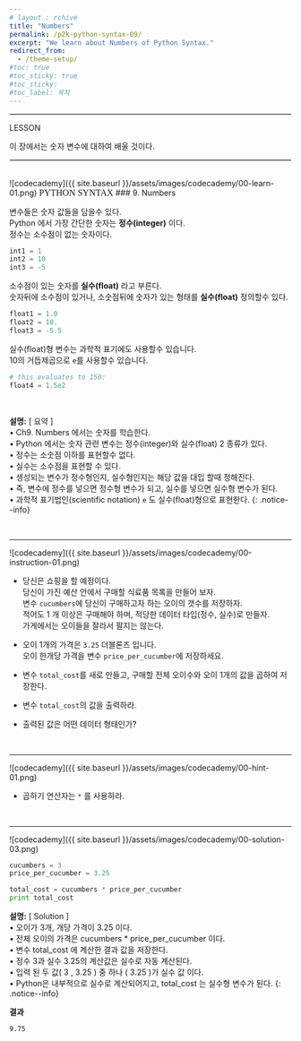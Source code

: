 ```yaml
---
# layout : rchive
title: "Numbers"
permalink: /p2k-python-syntax-09/
excerpt: "We learn about Numbers of Python Syntax."
redirect_from:
  - /theme-setup/
#toc: true
#toc_sticky: true
#toc_sticky:
#toc_label: 목차
---
```


  
   
<hr style="border: solid 1px #dddddd ;">    
LESSON    

이 장에서는 숫자 변수에 대하여 배울 것이다.  

<hr style="border: solid 1px #dddddd ;">    
<br>
![codecademy]({{ site.baseurl }}/assets/images/codecademy/00-learn-01.png)    
<font size="3"  face="돋움">PYTHON SYNTAX</font> 
### 9. Numbers    

변수들은 숫자 값들을 담을수 있다.    
Python 에서 가장 간단한 숫자는 **정수(integer)** 이다.   
정수는 소수점이 없는 숫자이다. 

```python
int1 = 1
int2 = 10
int3 = -5
```

소수점이 있는 숫자를 **실수(float)** 라고 부른다.  
숫자뒤에 소수점이 있거나, 소숫점뒤에 숫자가 있는 형태를 **실수(float)** 정의할수 있다.      


```python
float1 = 1.0
float2 = 10.
float3 = -5.5
```

실수(float)형 변수는 과학적 표기에도 사용할수 있습니다.     
10의 거듭제곱으로 `e`를 사용할수 있습니다.     

```python
# this evaluates to 150:
float4 = 1.5e2
```
<br>

**설명:** [ 요약 ]      
• Ch9. Numbers 에서는 숫자를 학습한다.     
• Python 에서는 숫자 관련 변수는 정수(integer)와 실수(float) 2 종류가 있다.    
• 정수는 소숫점 이하를 표현할수 없다.    
• 실수는 소수점을 표현할 수 있다.     
• 생성되는 변수가 정수형인지, 실수형인지는 해당 값을 대입 할때 정해진다.    
• 즉, 변수에 정수를 넣으면 정수형 변수가 되고, 실수를 넣으면 실수형 변수가 된다.   
• 과학적 표기법인(scientific notation) `e` 도 실수(float)형으로 표현한다. 
{: .notice--info}


<p style="page-break-before: always;"></p>     
<br>
<hr/>


![codecademy]({{ site.baseurl }}/assets/images/codecademy/00-instruction-01.png)    

* 당신은 쇼핑을 할 예정이다.    
  당신이 가진 예산 안에서 구매할 식료품 목록을 만들어 보자.    
  변수 `cucumbers`에 당신이 구매하고자 하는 오이의 갯수를 저장하자.    
  적어도 1 개 이상은 구매해야 하며, 적당한 데이터 타입(정수, 실수)로 만들자.   
  가게에서는 오이들을 잘라서 팔지는 않는다.    

* 오이 1개의 가격은 `3.25` 더블론즈 입니다.    
  오이 한개당 가격을 변수 `price_per_cucumber`에 저장하세요.    

* 변수 `total_cost`를 새로 만들고, 구매할 전체 오이수와 오이 1개의 값을 곱하여 저장한다.    

* 변수 `total_cost`의 값을 출력하라.    

* 출력된 값은 어떤 데이터 형태인가?


<br>
<hr/>


![codecademy]({{ site.baseurl }}/assets/images/codecademy/00-hint-01.png)    
* 곱하기 연산자는 `*` 를 사용하라. 

<p style="page-break-before: always;"></p>     
<br>
<hr/>

![codecademy]({{ site.baseurl }}/assets/images/codecademy/00-solution-03.png)    


```python
cucumbers = 3
price_per_cucumber = 3.25

total_cost = cucumbers * price_per_cucumber
print total_cost
```

**설명:** [ Solution ]    
• 오이가 3개, 개당 가격이 3.25 이다.    
• 전체 오이의 가격은 cucumbers * price_per_cucumber 이다.    
• 변수 total_cost 에 계산한 결과 값을 저장한다.    
• 정수 3과 실수 3.25의 계산값은 실수로 자동 계산된다.    
• 입력 된 두 값( 3 , 3.25 ) 중 하나 ( 3.25 )가 실수 값 이다.    
• Python은 내부적으로 실수로 계산되어지고, total_cost 는 실수형 변수가 된다.
{: .notice--info}


**결과**     
``` 
9.75
```   
